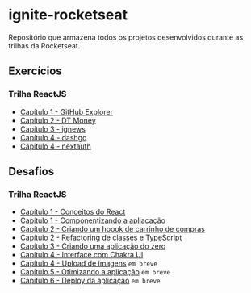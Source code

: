 # ignite-rocketseat

Repositório que armazena todos os projetos desenvolvidos durante as trilhas da Rocketseat.

## Exercícios

### Trilha ReactJS

- [Capítulo 1 - GitHub Explorer](github-explorer)
- [Capítulo 2 - DT Money](dt-money)
- [Capítulo 3 - ignews](ignews)
- [Capítulo 4 - dashgo](dashgo)
- [Capítulo 4 - nextauth](nextauth)

## Desafios

### Trilha ReactJS

- [Capítulo 1 - Conceitos do React](https://github.com/gomesanac/ignite-reactjs-conceitos-do-react)
- [Capítulo 1 - Componentizando a apliacação](https://github.com/gomesanac/ignite-componentizando-a-aplicacao)
- [Capítulo 2 - Criando um hoook de carrinho de compras](https://github.com/gomesanac/ignite-reactjs-criando-um-hook-de-carrinho-de-compras)
- [Capítulo 2 - Refactoring de classes e TypeScript](https://github.com/gomesanac/ignite-reactjs-refactoring-classes-ts)
- [Capítulo 3 - Criando uma aplicação do zero](https://github.com/gomesanac/ignite-reactjs-criando-um-projeto-do-zero)
- [Capítulo 4 - Interface com Chakra UI](ignite-reactjs-interface-com-chakra-ui)
- [Capítulo 4 - Upload de imagens]() `em breve`
- [Capítulo 5 - Otimizando a aplicação]() `em breve`
- [Capítulo 6 - Deploy da aplicação]() `em breve`
